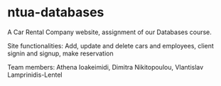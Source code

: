 # ntua-databases
A Car Rental Company website, assignment of our Databases course.

Site functionalities: Add, update and delete cars and employees, client signin and signup, make reservation

Team members: Athena Ioakeimidi, Dimitra Nikitopoulou, Vlantislav Lamprinidis-Lentel
